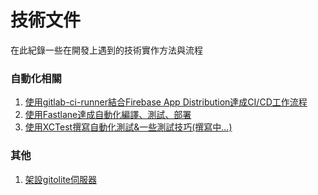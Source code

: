 技術文件
====

在此紀錄一些在開發上遇到的技術實作方法與流程

### 自動化相關
1. [使用gitlab-ci-runner結合Firebase App Distribution達成CI/CD工作流程](GitLab_Ci_&_Firebase)
2. [使用Fastlane達成自動化編譯、測試、部署](Fastlane)
3. [使用XCTest撰寫自動化測試&一些測試技巧(撰寫中...)](UITest_iOS)
 
### 其他
1. [架設gitolite伺服器](Gitolite_Server)
